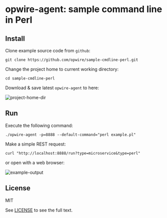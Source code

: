 # opwire-agent: sample command line in Perl

## Install

Clone example source code from `github`:

```shell
git clone https://github.com/opwire/sample-cmdline-perl.git
```

Change the project home to current working directory:

```shell
cd sample-cmdline-perl
```

Download & save latest `opwire-agent` to here:

![project-home-dir](https://raw.github.com/opwire/sample-cmdline-perl/master/docs/assets/images/ls.png)

## Run

Execute the following command:

```shell
./opwire-agent -p=8888 --default-command="perl example.pl"
```

Make a simple REST request:

```curl
curl "http://localhost:8888/run?type=microservice&type=perl"
```

or open with a web browser:

![example-output](https://raw.github.com/opwire/sample-cmdline-perl/master/docs/assets/images/example.png)

## License

MIT

See [LICENSE](LICENSE) to see the full text.
